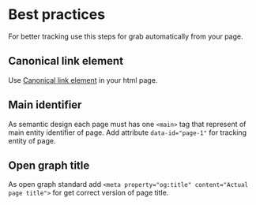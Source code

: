 # Best practices

For better tracking use this steps for grab automatically from your page.

## Canonical link element

Use [Canonical link element](https://en.wikipedia.org/wiki/Canonical_link_element) in your html page.

## Main identifier

As semantic design each page must has one `<main>` tag that represent of main entity identifier of page. Add attribute `data-id="page-1"` for tracking entity of page.

## Open graph title

As open graph standard add `<meta property="og:title" content="Actual page title">` for get correct version of page title.

